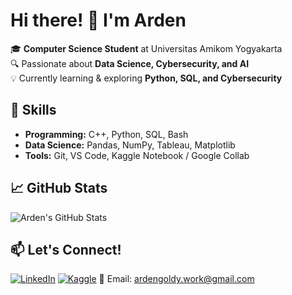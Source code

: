 # Hi there! 👋 I'm Arden

🎓 **Computer Science Student** at Universitas Amikom Yogyakarta  
🔍 Passionate about **Data Science, Cybersecurity, and AI**  
💡 Currently learning & exploring **Python, SQL, and Cybersecurity**  

## 🚀 Skills
- **Programming:** C++, Python, SQL, Bash
- **Data Science:** Pandas, NumPy, Tableau, Matplotlib
- **Tools:** Git, VS Code, Kaggle Notebook / Google Collab

## 📈 GitHub Stats
![Arden's GitHub Stats](https://github-readme-stats.vercel.app/api?username=Ardengoldy&show_icons=true&theme=radical)

## 📫 Let's Connect!
[![LinkedIn](https://img.shields.io/badge/LinkedIn-blue?logo=linkedin)](your-linkedin-link)
[![Kaggle](https://img.shields.io/badge/Kaggle-blue?logo=kaggle)](your-kaggle-link)
📧 Email: ardengoldy.work@gmail.com
